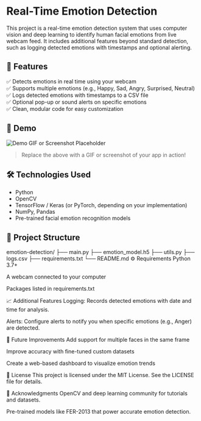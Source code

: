 # Real-Time Emotion Detection

This project is a real-time emotion detection system that uses computer vision and deep learning to identify human facial emotions from live webcam feed. It includes additional features beyond standard detection, such as logging detected emotions with timestamps and optional alerting.

## 📌 Features

✅ Detects emotions in real time using your webcam  
✅ Supports multiple emotions (e.g., Happy, Sad, Angry, Surprised, Neutral)  
✅ Logs detected emotions with timestamps to a CSV file  
✅ Optional pop-up or sound alerts on specific emotions  
✅ Clean, modular code for easy customization

## 🚀 Demo

![Demo GIF or Screenshot Placeholder](demo.gif)

> Replace the above with a GIF or screenshot of your app in action!

## 🛠️ Technologies Used

- Python
- OpenCV
- TensorFlow / Keras (or PyTorch, depending on your implementation)
- NumPy, Pandas
- Pre-trained facial emotion recognition models

## 📂 Project Structure
emotion-detection/
├── main.py
├── emotion_model.h5
├── utils.py
├── logs.csv
├── requirements.txt
└── README.md
⚙️ Requirements
Python 3.7+

A webcam connected to your computer

Packages listed in requirements.txt

📈 Additional Features
Logging: Records detected emotions with date and time for analysis.

Alerts: Configure alerts to notify you when specific emotions (e.g., Anger) are detected.

📝 Future Improvements
Add support for multiple faces in the same frame

Improve accuracy with fine-tuned custom datasets

Create a web-based dashboard to visualize emotion trends

📄 License
This project is licensed under the MIT License. See the LICENSE file for details.

🙌 Acknowledgments
OpenCV and deep learning community for tutorials and datasets.

Pre-trained models like FER-2013 that power accurate emotion detection.


